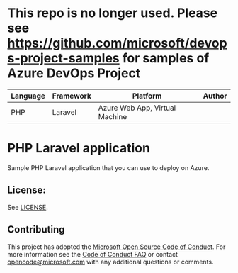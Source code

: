 # This repo is no longer used. Please see  https://github.com/microsoft/devops-project-samples for samples of Azure DevOps Project

| Language | Framework | Platform | Author |
| -------- | -------- |--------|--------|
| PHP | Laravel | Azure Web App, Virtual Machine| |


# PHP Laravel application

Sample PHP Laravel application that you can use to deploy on Azure.


## License:

See [LICENSE](LICENSE).

## Contributing

This project has adopted the [Microsoft Open Source Code of Conduct](https://opensource.microsoft.com/codeofconduct/). For more information see the [Code of Conduct FAQ](https://opensource.microsoft.com/codeofconduct/faq/) or contact [opencode@microsoft.com](mailto:opencode@microsoft.com) with any additional questions or comments.
